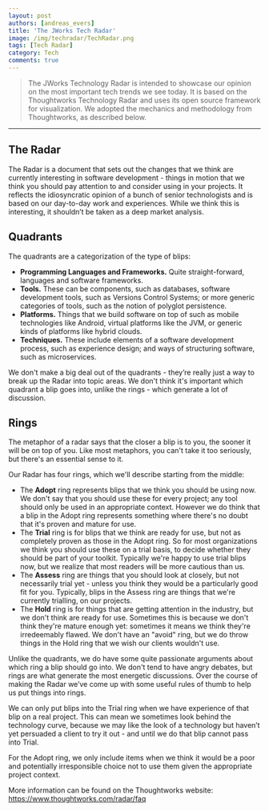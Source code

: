 ```yaml
---
layout: post
authors: [andreas_evers]
title: 'The JWorks Tech Radar'
image: /img/techradar/TechRadar.png
tags: [Tech Radar]
category: Tech
comments: true
---
```


> The JWorks Technology Radar is intended to showcase our opinion on the most important tech trends we see today.
It is based on the Thoughtworks Technology Radar and uses its open source framework for visualization.
We adopted the mechanics and methodology from Thoughtworks, as described below.

----------

## The Radar

The Radar is a document that sets out the changes that we think are currently interesting in software development - things in motion that we think you should pay attention to and consider using in your projects.
It reflects the idiosyncratic opinion of a bunch of senior technologists and is based on our day-to-day work and experiences.
While we think this is interesting, it shouldn’t be taken as a deep market analysis.

## Quadrants

The quadrants are a categorization of the type of blips:

- **Programming Languages and Frameworks.** Quite straight-forward, languages and software frameworks.
- **Tools.** These can be components, such as databases, software development tools, such as Versions Control Systems; or more generic categories of tools, such as the notion of polyglot persistence.
- **Platforms.** Things that we build software on top of such as mobile technologies like Android, virtual platforms like the JVM, or generic kinds of platforms like hybrid clouds.
- **Techniques.** These include elements of a software development process, such as experience design; and ways of structuring software, such as microservices.

We don't make a big deal out of the quadrants - they’re really just a way to break up the Radar into topic areas. We don't think it's important which quadrant a blip goes into, unlike the rings - which generate a lot of discussion.

## Rings

The metaphor of a radar says that the closer a blip is to you, the sooner it will be on top of you. Like most metaphors, you can't take it too seriously, but there's an essential sense to it.

Our Radar has four rings, which we'll describe starting from the middle:

- The **Adopt** ring represents blips that we think you should be using now. We don't say that you should use these for every project; any tool should only be used in an appropriate context. However we do think that a blip in the Adopt ring represents something where there's no doubt that it's proven and mature for use.
- The **Trial** ring is for blips that we think are ready for use, but not as completely proven as those in the Adopt ring. So for most organizations we think you should use these on a trial basis, to decide whether they should be part of your toolkit. Typically we're happy to use trial blips now, but we realize that most readers will be more cautious than us.
- The **Assess** ring are things that you should look at closely, but not necessarily trial yet - unless you think they would be a particularly good fit for you. Typically, blips in the Assess ring are things that we're currently trialling, on our projects.
- The **Hold** ring is for things that are getting attention in the industry, but we don't think are ready for use. Sometimes this is because we don't think they're mature enough yet: sometimes it means we think they're irredeemably flawed. We don't have an "avoid" ring, but we do throw things in the Hold ring that we wish our clients wouldn't use.

Unlike the quadrants, we do have some quite passionate arguments about which ring a blip should go into. We don't tend to have angry debates, but rings are what generate the most energetic discussions. Over the course of making the Radar we’ve come up with some useful rules of thumb to help us put things into rings.

We can only put blips into the Trial ring when we have experience of that blip on a real project. This can mean we sometimes look behind the technology curve, because we may like the look of a technology but haven’t yet persuaded a client to try it out - and until we do that blip cannot pass into Trial.

For the Adopt ring, we only include items when we think it would be a poor and potentially irresponsible choice not to use them given the appropriate project context.

More information can be found on the Thoughtworks website: https://www.thoughtworks.com/radar/faq

